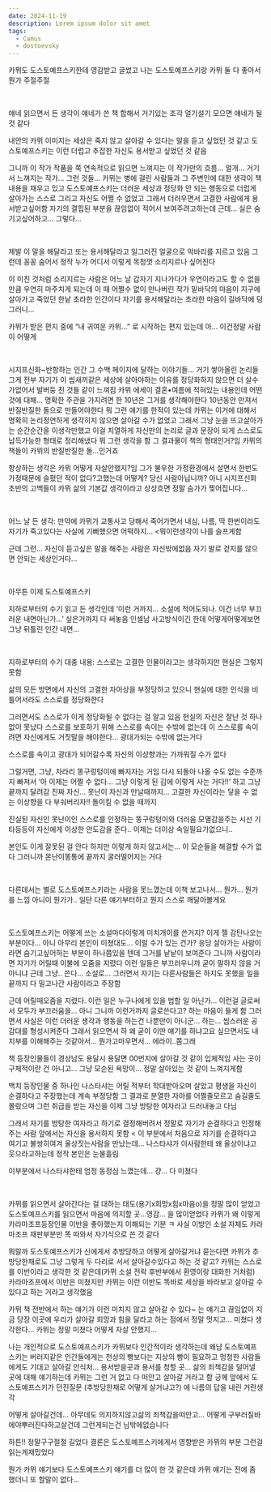 ```yaml
---
date: 2024-11-19
description: Lorem ipsum dolor sit amet
tags:
  - Camus
  - dostoevsky
---
```

카뮈도 도스토예프스키한테 영감받고 글썼고 나는 도스토예프스키랑 카뮈 둘 다 좋아서 뭔가 주절주절

​

얘네 읽으면서 든 생각이 얘네가 쓴 책 합해서 거기있는 조각 얼기설기 모으면 얘네가 될 것 같다

내안의 카뮈 이미지는 세상은 죽지 않고 살아갈 수 있다는 말을 듣고 싶었던 것 같고 도스토예프스키는 이런 더럽고 추잡한 자신도 용서받고 싶었던 것 같음

그니까 이 작가 작품을 쭉 연속적으로 읽으면 느껴지는 이 작가만의 흐름... 얼개... 거기서 느껴지는 작가... 그런 것들... 카뮈는 병에 걸린 사람들과 그 주변인에 대한 생각이 책 내용을 채우고 있고 도스토예프스키는 더러운 세상과 정당화 안 되는 행동으로 더럽게 살아가는 스스로 그리고 자신도 어쩔 수 없었고 그래서 더러우면서 고결한 사람에게 용서받고싶어함 자기의 결핍된 부분을 끊임없이 적어서 보여주려고하는데 근데... 실은 숨기고싶어하고... 그렇다...

​

제발 이 말을 해달라고 또는 용서해달라고 일그러진 얼굴으로 악바리를 지르고 있음 그런데 꽁꽁 숨어서 정작 누가 어디서 이렇게 목청껏 소리지르나 싶어진다

이 미친 것처럼 소리지르는 사람은 어느 날 갑자기 지나가다가 우연이라고도 할 수 없을만큼 우연히 마주치게 되는데 이 때 어쩔수 없이 만나버린 작가 밑바닥의 마음이 지구에 살아가고 죽었던 한낱 초라한 인간이다 자기를 용서해달라는 초라한 마음이 길바닥에 덩그러니...

카뮈가 받은 편지 중에 “내 귀여운 카뮈...” 로 시작하는 편지 있는데 아... 이건정말 사람이 어떻게

​

시지프신화~반항하는 인간 그 수백 페이지에 달하는 이야기들... 거기 쌓아올린 논리들 그게 전부 자기가 이 씹새끼같은 세상에 살아야하는 이유를 정당화하지 않으면 더 살수가없어서 발버둥 친 것들 같이 느껴짐 카뮈 에세이 결혼•여름에 적혀있는 내용인데 어떤 것에 대해... 명확한 주관을 가지려면 한 10년은 그거를 생각해야한다 10년동안 만져서 반질반질한 돌으로 만들어야한다 뭐 그런 얘기를 한적이 있는데 카뮈는 이거에 대해서 명확히 논리정연하게 생각히지 않으면 살아갈 수가 없었고 그래서 그냥 눈을 뜨고살아가는 순간순간을 이생각만했고 이걸 치열하게 자신만의 논리로 글과 문장이 되게 스스로도 납득가능한 형태로 정리해냈다 뭐 그런 생각을 함 그 결과물이 책의 형태인거?임 카뮈의 책들이 카뮈의 반질반질한 돌...인거죠

항상하는 생각은 카뮈 어떻게 자살안했지?임 그가 불우한 가정환경에서 살면서 한번도 가정때문에 슬펐던 적이 없다?고했는데 어떻게? 당신 사람아닙니까? 아니 시지프신화 초반의 고백들이 카뮈 삶의 기본값 생각이라고 상상흐면 정말 슴가가 찢어집니다...

​

어느 날 든 생각: 만약에 카뮈가 교통사고 당해서 죽어가면서 내심, 나름, 딱 한번이라도 자기가 죽고있다는 사실에 기뻐했으면 어떡하지... <뭐이런생각이 나를 슬프게함

근데 그런... 자신이 듣고싶은 말을 해주는 사람은 자신밖에없음 자기 발로 걷지를 않으면 안되는 세상인거다...

​

아무튼 이제 도스토예프스키

지하로부터의 수기 읽고 든 생각인데 ‘이런 거까지... 소설에 적어도되나. 이건 너무 부끄러운 내면아닌가...’ 싶은거까지 다 써놓음 인셀남 사고방식이긴 한데 어떻게어떻게보면 그냥 뒤틀린 인간 내면...

​

지하로부터의 수기 대충 내용: 스스로는 고결한 인물이라고는 생각하지만 현실은 그렇지 못함

삶의 모든 방면에서 자신의 고결한 자아상을 부정당하고 있으니 현실에 대한 인식을 비틀어서라도 스스로를 정당화한다

그러면서도 스스로가 이게 정당화될 수 없다는 걸 알고 있음 현실의 자신은 잘난 것 하나 없이 못났다 스스로를 보호하기 위해 스스로를 속이는 수밖에 없는데 이 스스로를 속이려면 자신에게도 거짓말을 해야한다… 광대가되는 수밖에 없는거다

스스로를 속이고 광대가 되어갈수록 자신의 이상향과는 가까워질 수가 없다

그럴거면, 그냥, 차라리 똥구렁텅이에 빠지자는 거임 다시 되돌아 나올 수도 없는 수준까지 빠져서 ‘아 이제는 어쩔 수 없다... 그냥 이렇게 된 김에 이렇게 사는 거다!!’ 하고 그냥 끝까지 달려감 진짜 자신... 못난이 자신과 만날때까지... 고결한 자신이라는 닿을 수 없는 이상향을 다 부숴버리자!! 돌이킬 수 없을 때까지

진실된 자신인 못난이인 스스로를 인정하는 똥구렁텅이와 더러움 모멸감을주는 시선 기타등등이 자신에게 이상한 안도감을 준다.. 이제는 더이상 속일필요가없으니..

본인도 이게 잘못된 걸 안다 하지만 이렇게 하지 않고서는… 이 모순들을 해결할 수가 없다 그러니까 몬난이똥통에 끝까지 굴러떨어지는 거다

​

다른데서는 별로 도스토예프스키라는 사람을 못느꼈는데 이책 보고나서... 뭔가... 뭔가를 느낌 아니이 뭔가가.. 일단 다른 얘기부터하고 뭔지 스스로 깨달아볼게요

​

도스토예프스키는 어떻게 쓰는 소설마다이렇게 미치개이를 쓴거지? 이게 젤 감탄나오는 부분이다... 아니 아무리 본인이 미쳤대도... 이럴 수가 있는 건가? 응당 살아가는 사람이라면 숨기고싶어하는 부분이 하나쯤있을 텐데 그거를 낱낱이 보여준다 그니까 사람이라면 자기가 어릴때 이불에 오줌을 지렸다 이런 일들은 부끄러우니까 굳이 말하지 않을 거 아니냐 근데 그냥.. 쓴다... 소설로... 그러면서 자기는 다른사람들은 하지도 못했을 일을 끝까지 다 밀고나간 사람이라고 주장함

근데 어릴때오줌을 지렸다. 이런 일은 누구나에게 있을 법할 일 아닌가... 이런걸 글로써서 모두가 부끄러움을... 아니 그니까 이런거까지 글로쓴다고? 하는 마음이 들게 함 그러면서 사실은 이런 더러운 생각과 행동을 하는건 나뿐만이 아니군... 하는... 씹스러운 공감대를 형성시켜준다 그래서 읽으면서 하 왜 굳이 이딴 얘기를 하냐고요 싶으면서도 내 치부를 이해해주는 것같아서... 뭔가고마우면서... 에라이..쫌그래

책 등장인물들이 경상남도 용달시 용달면 00번지에 살아갈 것 같이 입체적임 사는 곳이 구체적이란 건 아니고... 그냥 모순된 욕망이... 정말 살아있는 것 같이 느껴지게함

백치 등장인물 중 하나인 나스타샤는 어릴 적부터 학대받아오며 살았고 평생을 자신이 순결하다고 주장했는데 계속 부정당함 그 결과로 분열한 자아를 어쩔줄모르고 숨길줄도몰랐으며 그런 취급을 받는 자신을 이제 그냥 방탕한 여자라고 드러내놓고 다님

그래서 자기를 방탕한 여자라고 하기로 결정해버려서 정말로 자기가 순결하다고 인정해주는 사람 앞에서는 자신을 용서하지 못함 < 이 부분에서 처음으로 자기를 순결하다고 여기고 불쌍히여겨 울상짓는사람을 만났는데... 나스타샤가 이사람한테 왜 울상이냐고 웃으라고하는데 정작 본인은 눈물흘림

이부분에서 나스타샤한테 엄청 동정심 느꼈는데... 걍... 다 미쳤다


​

카뮈를 읽으면서 살아간다는 걸 대하는 태도(용기x희망x힘x마음o)을 정말 많이 얻었고 도스토예프스키를 읽으면서 마음에 의지할 곳...영감... 을 많이얻었다 카뮈가 왜 이렇게 카라마조프등장인물 이반을 좋아했는지 이해되는 기분 ㅋ 사실 이방인 소설 자체도 카라마조프 재판부분만 똑 따와서 자기식으로 쓴 것 같다

뭐랄까 도스토예프스키가 신에게서 추방당하고 어떻게 살아갈거냐 묻는다면 카뮈가 추방당한채로도 그냥 그렇게 두 다리로 서서 살아갈수있다고 하는 것 같고? 카뮈는 스스로를 이반이라고 생각한 것 같은데(카뮈 소설 전락 후반부에서 환영이랑 대화한 거처럼) 카라마조프에서 이반은 미쳤지만 카뮈는 이런 이반도 똑바로 세상을 바라보고 살아갈 수 있다고 하는 거라고 생각했음

카뮈 책 전반에서 하는 얘기가 이런 미치지 않고 살아갈 수 있다~ 는 얘기고 끊임없이 지금 당장 이곳에 우리가 살아갈 희망과 힘을 달라고 하는 점에서 정말 멋지고... 미쳤다 생각한다... 카뮈는 정말 미쳤다 어떻게 자살 안했지...

나는 개인적으로 도스토예프스키가 카뮈보다 인간적이라 생각하는데 왜냠 도스토예프스키는 버러지같은 인간들에게는 천상의 빵보다는 지상의 빵이 필요하고 멍청한 사람들에게도 기대고 살아갈 안식처... 용서받을곳과 용서를 청할 곳... 삶의 죄책감을 덜어낼 곳에 대해 얘기하는데 카뮈는 그런 거 없고 다 떠안고 살아갈 거라고 함 긍께 앞에서 도스토예프스키가 던진질문 (추방당한채로 어떻게 살거냐고?) 에 나름의 답을 내린 거란생각

어떻게 살아갈건데... 아무데도 의지하지않고삶의 죄책감을떠안고... 어떻게 구부러질바에야뿌러진다하고살건데 그런게되는건 님밖에없습니다

하튼!! 정말구구절절 길었다 결론은 도스토예프스키에게서 영향받은 카뮈의 부분 그런걸 읽는게재밌었다

뭔가 카뮈 얘기보다 도스토예프스키 얘기를 더 많이 한 것 같은데 카뮈 얘기는 전에 좀 했더니 또 할말이 없다...